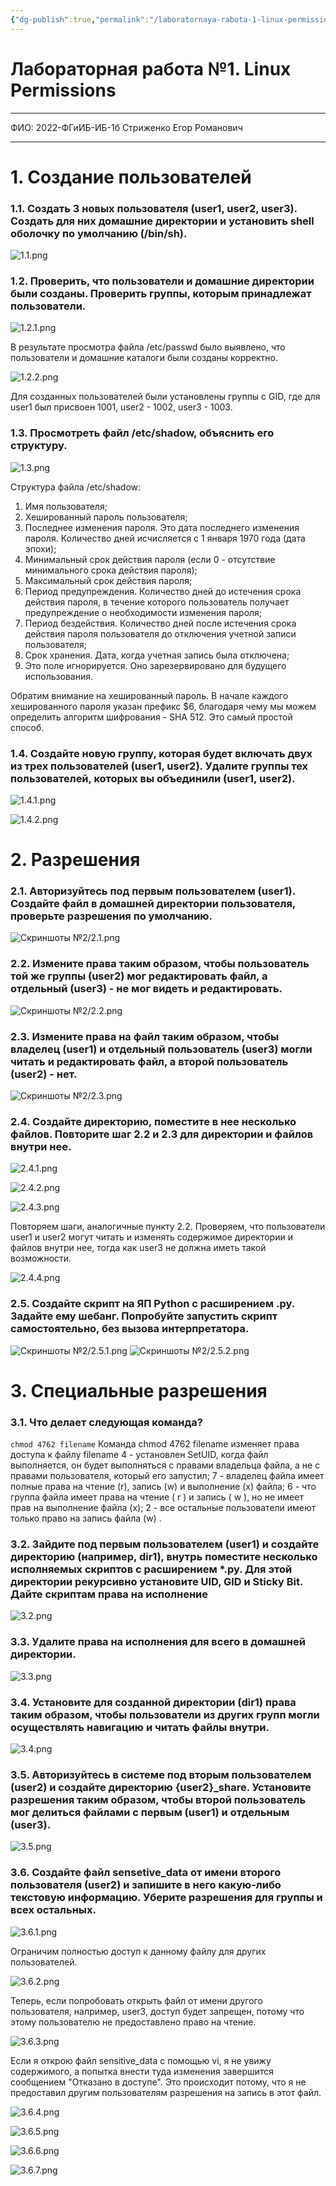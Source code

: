 ```yaml
---
{"dg-publish":true,"permalink":"/laboratornaya-rabota-1-linux-permissions/","tags":["gardenEntry"],"dgShowFileTree":true}
---
```


# Лабораторная работа №1. Linux Permissions
***
ФИО: 2022-ФГиИБ-ИБ-1б Стриженко Егор Романович
***
# 1. Создание пользователей
### 1.1. Создать 3 новых пользователя (user1, user2, user3). Создать для них домашние директории и установить shell оболочку по умолчанию (/bin/sh).

![1.1.png](/img/user/%D0%A1%D0%BA%D1%80%D0%B8%D0%BD%D1%88%D0%BE%D1%82%D1%8B%20%E2%84%961/1.1.png)

### 1.2. Проверить, что пользователи и домашние директории были созданы. Проверить группы, которым принадлежат пользователи.

![1.2.1.png](/img/user/%D0%A1%D0%BA%D1%80%D0%B8%D0%BD%D1%88%D0%BE%D1%82%D1%8B%20%E2%84%961/1.2.1.png)

В результате просмотра файла /etc/passwd было выявлено, что пользователи и домашние каталоги были созданы корректно.

![1.2.2.png](/img/user/%D0%A1%D0%BA%D1%80%D0%B8%D0%BD%D1%88%D0%BE%D1%82%D1%8B%20%E2%84%961/1.2.2.png)

Для созданных пользователей были установлены группы с GID, где для user1 был присвоен 1001, user2 - 1002, user3 - 1003.

### 1.3. Просмотреть файл /etc/shadow, объяснить его структуру.

![1.3.png](/img/user/%D0%A1%D0%BA%D1%80%D0%B8%D0%BD%D1%88%D0%BE%D1%82%D1%8B%20%E2%84%961/1.3.png)

Структура файла /etc/shadow: 
1. Имя пользователя; 
2. Хешированный пароль пользователя; 
3. Последнее изменения пароля. Это дата последнего изменения пароля. Количество дней исчисляется с 1 января 1970 года (дата эпохи); 
4. Минимальный срок действия пароля (если 0 - отсутствие минимального срока действия пароля); 
5. Максимальный срок действия пароля; 
6. Период предупреждения. Количество дней до истечения срока действия пароля, в течение которого пользователь получает предупреждение о необходимости изменения пароля; 
7. Период бездействия. Количество дней после истечения срока действия пароля пользователя до отключения учетной записи пользователя; 
8. Срок хранения. Дата, когда учетная запись была отключена; 
9. Это поле игнорируется. Оно зарезервировано для будущего использования. 

Обратим внимание на хешированный пароль. В начале каждого хешированного пароля указан префикс $6, благодаря чему мы можем определить алгоритм шифрования - SHA 512. Это самый простой способ.

### 1.4. Создайте новую группу, которая будет включать двух из трех пользователей (user1, user2). Удалите группы тех пользователей, которых вы объединили (user1, user2).

![1.4.1.png](/img/user/%D0%A1%D0%BA%D1%80%D0%B8%D0%BD%D1%88%D0%BE%D1%82%D1%8B%20%E2%84%961/1.4.1.png)

![1.4.2.png](/img/user/%D0%A1%D0%BA%D1%80%D0%B8%D0%BD%D1%88%D0%BE%D1%82%D1%8B%20%E2%84%961/1.4.2.png)

# 2. Разрешения

### 2.1. Авторизуйтесь под первым пользователем (user1). Создайте файл в домашней директории пользователя, проверьте разрешения по умолчанию.

![Скриншоты №2/2.1.png](/img/user/%D0%A1%D0%BA%D1%80%D0%B8%D0%BD%D1%88%D0%BE%D1%82%D1%8B%20%E2%84%962/2.1.png)

### 2.2. Измените права таким образом, чтобы пользователь той же группы (user2) мог редактировать файл, а отдельный (user3) - не мог видеть и редактировать.

![Скриншоты №2/2.2.png](/img/user/%D0%A1%D0%BA%D1%80%D0%B8%D0%BD%D1%88%D0%BE%D1%82%D1%8B%20%E2%84%962/2.2.png)

### 2.3. Измените права на файл таким образом, чтобы владелец (user1) и отдельный пользователь (user3) могли читать и редактировать файл, а второй пользователь (user2) - нет.

![Скриншоты №2/2.3.png](/img/user/%D0%A1%D0%BA%D1%80%D0%B8%D0%BD%D1%88%D0%BE%D1%82%D1%8B%20%E2%84%962/2.3.png)

### 2.4. Создайте директорию, поместите в нее несколько файлов. Повторите шаг 2.2 и 2.3 для директории и файлов внутри нее.

![2.4.1.png](/img/user/%D0%A1%D0%BA%D1%80%D0%B8%D0%BD%D1%88%D0%BE%D1%82%D1%8B%20%E2%84%961/2.4.1.png)

![2.4.2.png](/img/user/%D0%A1%D0%BA%D1%80%D0%B8%D0%BD%D1%88%D0%BE%D1%82%D1%8B%20%E2%84%961/2.4.2.png)

![2.4.3.png](/img/user/%D0%A1%D0%BA%D1%80%D0%B8%D0%BD%D1%88%D0%BE%D1%82%D1%8B%20%E2%84%961/2.4.3.png)

Повторяем шаги, аналогичные пункту 2.2. Проверяем, что пользователи user1 и user2 могут читать и изменять содержимое директории и файлов внутри нее, тогда как user3 не должна иметь такой возможности.

![2.4.4.png](/img/user/%D0%A1%D0%BA%D1%80%D0%B8%D0%BD%D1%88%D0%BE%D1%82%D1%8B%20%E2%84%961/2.4.4.png)

### 2.5. Создайте скрипт на ЯП Python с расширением .py. Задайте ему шебанг. Попробуйте запустить скрипт самостоятельно, без вызова интерпретатора.

![Скриншоты №2/2.5.1.png](/img/user/%D0%A1%D0%BA%D1%80%D0%B8%D0%BD%D1%88%D0%BE%D1%82%D1%8B%20%E2%84%962/2.5.1.png)
![Скриншоты №2/2.5.2.png](/img/user/%D0%A1%D0%BA%D1%80%D0%B8%D0%BD%D1%88%D0%BE%D1%82%D1%8B%20%E2%84%962/2.5.2.png)

# 3. Специальные разрешения

### 3.1. Что делает следующая команда?

`chmod 4762 filename` 
Команда chmod 4762 filename изменяет права доступа к файлу filename 
4 - установлен SetUID, когда файл выполняется, он будет выполняться с правами владельца файла, а не с правами пользователя, который его запустил; 
7 - владелец файла имеет полные права на чтение (r), запись (w) и выполнение (x) файла; 
6 - что группа файла имеет права на чтение ( r ) и запись ( w ), но не имеет прав на выполнение файла (х); 2 - все остальные пользователи имеют только право на запись файла (w) .

### 3.2. Зайдите под первым пользователем (user1) и создайте директорию (например, dir1), внутрь поместите несколько исполняемых скриптов с расширением \*.py. Для этой директории рекурсивно установите UID, GID и Sticky Bit. Дайте скриптам права на исполнение

![3.2.png](/img/user/%D0%A1%D0%BA%D1%80%D0%B8%D0%BD%D1%88%D0%BE%D1%82%D1%8B%20%E2%84%961/3.2.png)

### 3.3. Удалите права на исполнения для всего в домашней директории.

![3.3.png](/img/user/%D0%A1%D0%BA%D1%80%D0%B8%D0%BD%D1%88%D0%BE%D1%82%D1%8B%20%E2%84%961/3.3.png)

### 3.4. Установите для созданной директории (dir1) права таким образом, чтобы пользователи из других групп могли осуществлять навигацию и читать файлы внутри.

![3.4.png](/img/user/%D0%A1%D0%BA%D1%80%D0%B8%D0%BD%D1%88%D0%BE%D1%82%D1%8B%20%E2%84%961/3.4.png)

### 3.5. Авторизуйтесь в системе под вторым пользователем (user2) и создайте директорию {user2}\_share. Установите разрешения таким образом, чтобы второй пользователь мог делиться файлами с первым (user1) и отдельным (user3).

![3.5.png](/img/user/%D0%A1%D0%BA%D1%80%D0%B8%D0%BD%D1%88%D0%BE%D1%82%D1%8B%20%E2%84%961/3.5.png)

### 3.6. Создайте файл sensetive_data от имени второго пользователя (user2) и запишите в него какую-либо текстовую информацию. Уберите разрешения для группы и всех остальных.

![3.6.1.png](/img/user/%D0%A1%D0%BA%D1%80%D0%B8%D0%BD%D1%88%D0%BE%D1%82%D1%8B%20%E2%84%961/3.6.1.png)

Ограничим полностью доступ к данному файлу для других пользователей.

![3.6.2.png](/img/user/%D0%A1%D0%BA%D1%80%D0%B8%D0%BD%D1%88%D0%BE%D1%82%D1%8B%20%E2%84%961/3.6.2.png)

Теперь, если попробовать открыть файл от имени другого пользователя, например, user3, доступ будет запрещен, потому что этому пользователю не предоставлено право на чтение.

![3.6.3.png](/img/user/%D0%A1%D0%BA%D1%80%D0%B8%D0%BD%D1%88%D0%BE%D1%82%D1%8B%20%E2%84%961/3.6.3.png)

Если я открою файл sensitive_data с помощью vi, я не увижу содержимого, а попытка внести туда изменения завершится сообщением "Отказано в доступе". Это происходит потому, что я не предоставил другим пользователям разрешения на запись в этот файл.

![3.6.4.png](/img/user/%D0%A1%D0%BA%D1%80%D0%B8%D0%BD%D1%88%D0%BE%D1%82%D1%8B%20%E2%84%961/3.6.4.png)

![3.6.5.png](/img/user/%D0%A1%D0%BA%D1%80%D0%B8%D0%BD%D1%88%D0%BE%D1%82%D1%8B%20%E2%84%961/3.6.5.png)

![3.6.6.png](/img/user/%D0%A1%D0%BA%D1%80%D0%B8%D0%BD%D1%88%D0%BE%D1%82%D1%8B%20%E2%84%961/3.6.6.png)

![3.6.7.png](/img/user/%D0%A1%D0%BA%D1%80%D0%B8%D0%BD%D1%88%D0%BE%D1%82%D1%8B%20%E2%84%961/3.6.7.png)




